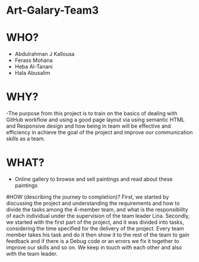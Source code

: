 # Art-Galary-Team3

# WHO?
* Abdulrahman J Kallousa
 * Ferass Mohana
 * Heba Al-Tanani
 * Hala Abusalim

# WHY?
-The purpose from this project is to train on the basics of dealing with GitHub workflow and using a good page layout via using semantic HTML and Responsive design and how being in team will be effective and efficiency in achieve the goal of the project and improve our communication skills as a team.

# WHAT?
- Online gallery to browse and sell paintings and read about these paintings 

#HOW (describing the journey to completion)?
First, we started by discussing the project and understanding the requirements and how to divide the tasks among the 4-member team, and what is the responsibility of each individual under the supervision of the team leader Lina.
Secondly, we started with the first part of the project, and it was divided into tasks, considering the time specified for the delivery of the project.
Every team member takes his task and do it then show it to the rest of the team to gain feedback and if there is a Debug code or an errors we fix it together to improve our skills and so on.
We keep in touch with each other and also with the team leader.
